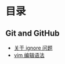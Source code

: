 # 目录

## Git and GitHub
- [关于 ignore 问题](https://github.com/liujinmenghaoren/myNote/blob/master/git/ignore.md)
- [vim 编辑语法](vim.md)

